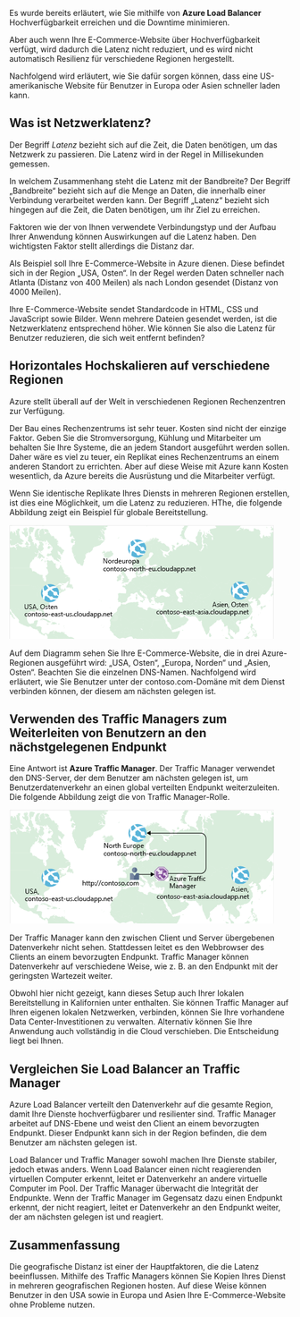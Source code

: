 Es wurde bereits erläutert, wie Sie mithilfe von **Azure Load Balancer** Hochverfügbarkeit erreichen und die Downtime minimieren.

Aber auch wenn Ihre E-Commerce-Website über Hochverfügbarkeit verfügt, wird dadurch die Latenz nicht reduziert, und es wird nicht automatisch Resilienz für verschiedene Regionen hergestellt.

Nachfolgend wird erläutert, wie Sie dafür sorgen können, dass eine US-amerikanische Website für Benutzer in Europa oder Asien schneller laden kann.

## <a name="what-is-network-latency"></a>Was ist Netzwerklatenz?

Der Begriff _Latenz_ bezieht sich auf die Zeit, die Daten benötigen, um das Netzwerk zu passieren. Die Latenz wird in der Regel in Millisekunden gemessen.

In welchem Zusammenhang steht die Latenz mit der Bandbreite? Der Begriff „Bandbreite“ bezieht sich auf die Menge an Daten, die innerhalb einer Verbindung verarbeitet werden kann. Der Begriff „Latenz“ bezieht sich hingegen auf die Zeit, die Daten benötigen, um ihr Ziel zu erreichen.

Faktoren wie der von Ihnen verwendete Verbindungstyp und der Aufbau Ihrer Anwendung können Auswirkungen auf die Latenz haben. Den wichtigsten Faktor stellt allerdings die Distanz dar.

Als Beispiel soll Ihre E-Commerce-Website in Azure dienen. Diese befindet sich in der Region „USA, Osten“. In der Regel werden Daten schneller nach Atlanta (Distanz von 400 Meilen) als nach London gesendet (Distanz von 4000 Meilen).

Ihre E-Commerce-Website sendet Standardcode in HTML, CSS und JavaScript sowie Bilder. Wenn mehrere Dateien gesendet werden, ist die Netzwerklatenz entsprechend höher. Wie können Sie also die Latenz für Benutzer reduzieren, die sich weit entfernt befinden?

## <a name="scale-out-to-different-regions"></a>Horizontales Hochskalieren auf verschiedene Regionen

Azure stellt überall auf der Welt in verschiedenen Regionen Rechenzentren zur Verfügung.

Der Bau eines Rechenzentrums ist sehr teuer. Kosten sind nicht der einzige Faktor. Geben Sie die Stromversorgung, Kühlung und Mitarbeiter um behalten Sie Ihre Systeme, die an jedem Standort ausgeführt werden sollen. Daher wäre es viel zu teuer, ein Replikat eines Rechenzentrums an einem anderen Standort zu errichten. Aber auf diese Weise mit Azure kann Kosten wesentlich, da Azure bereits die Ausrüstung und die Mitarbeiter verfügt.

Wenn Sie identische Replikate Ihres Diensts in mehreren Regionen erstellen, ist dies eine Möglichkeit, um die Latenz zu reduzieren. HThe, die folgende Abbildung zeigt ein Beispiel für globale Bereitstellung.

![Eine Abbildung, die eine Weltkarte mit drei Azure-Rechenzentren hervorgehoben angezeigt. Jedes Rechenzentrum wird durch einen eindeutigen Domänennamen gekennzeichnet sind.](../media/4-global-deployment.png)

Auf dem Diagramm sehen Sie Ihre E-Commerce-Website, die in drei Azure-Regionen ausgeführt wird: „USA, Osten“, „Europa, Norden“ und „Asien, Osten“. Beachten Sie die einzelnen DNS-Namen. Nachfolgend wird erläutert, wie Sie Benutzer unter der contoso.com-Domäne mit dem Dienst verbinden können, der diesem am nächsten gelegen ist.

## <a name="use-traffic-manager-to-route-users-to-the-closest-endpoint"></a>Verwenden des Traffic Managers zum Weiterleiten von Benutzern an den nächstgelegenen Endpunkt

Eine Antwort ist **Azure Traffic Manager**. Der Traffic Manager verwendet den DNS-Server, der dem Benutzer am nächsten gelegen ist, um Benutzerdatenverkehr an einen global verteilten Endpunkt weiterzuleiten. Die folgende Abbildung zeigt die von Traffic Manager-Rolle.

![Eine Abbildung, die mit Azure Traffic Manager-routing eine benutzeranforderung an das nächstgelegene Rechenzentrum. ](../media/4-traffic-manager.png)

Der Traffic Manager kann den zwischen Client und Server übergebenen Datenverkehr nicht sehen. Stattdessen leitet es den Webbrowser des Clients an einem bevorzugten Endpunkt. Traffic Manager können Datenverkehr auf verschiedene Weise, wie z. B. an den Endpunkt mit der geringsten Wartezeit weiter.

Obwohl hier nicht gezeigt, kann dieses Setup auch Ihrer lokalen Bereitstellung in Kalifornien unter enthalten. Sie können Traffic Manager auf Ihren eigenen lokalen Netzwerken, verbinden, können Sie Ihre vorhandene Data Center-Investitionen zu verwalten. Alternativ können Sie Ihre Anwendung auch vollständig in die Cloud verschieben. Die Entscheidung liegt bei Ihnen.

## <a name="compare-load-balancer-to-traffic-manager"></a>Vergleichen Sie Load Balancer an Traffic Manager

Azure Load Balancer verteilt den Datenverkehr auf die gesamte Region, damit Ihre Dienste hochverfügbarer und resilienter sind. Traffic Manager arbeitet auf DNS-Ebene und weist den Client an einem bevorzugten Endpunkt. Dieser Endpunkt kann sich in der Region befinden, die dem Benutzer am nächsten gelegen ist.

Load Balancer und Traffic Manager sowohl machen Ihre Dienste stabiler, jedoch etwas anders. Wenn Load Balancer einen nicht reagierenden virtuellen Computer erkennt, leitet er Datenverkehr an andere virtuelle Computer im Pool. Der Traffic Manager überwacht die Integrität der Endpunkte. Wenn der Traffic Manager im Gegensatz dazu einen Endpunkt erkennt, der nicht reagiert, leitet er Datenverkehr an den Endpunkt weiter, der am nächsten gelegen ist und reagiert.

## <a name="summary"></a>Zusammenfassung

Die geografische Distanz ist einer der Hauptfaktoren, die die Latenz beeinflussen. Mithilfe des Traffic Managers können Sie Kopien Ihres Dienst in mehreren geografischen Regionen hosten. Auf diese Weise können Benutzer in den USA sowie in Europa und Asien Ihre E-Commerce-Website ohne Probleme nutzen.
